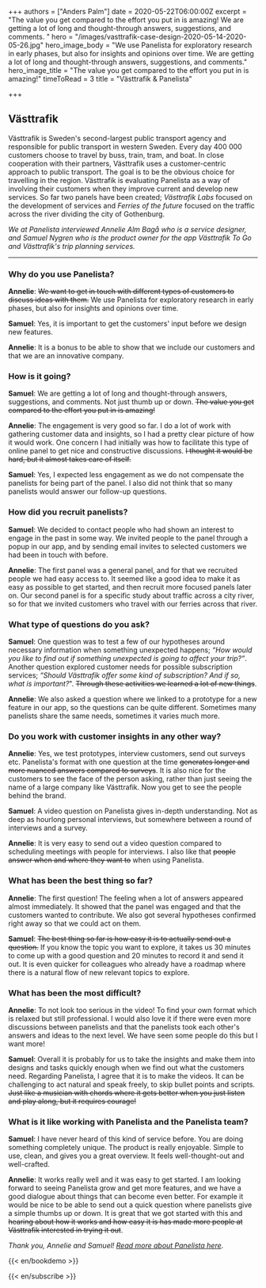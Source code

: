 +++
authors = ["Anders Palm"]
date = 2020-05-22T06:00:00Z
excerpt = "The value you get compared to the effort you put in is amazing! We are getting a lot of long and thought-through answers, suggestions, and comments. "
hero = "/images/vasttrafik-case-design-2020-05-14-2020-05-26.jpg"
hero_image_body = "We use Panelista for exploratory research in early phases, but also for insights and opinions over time. We are getting a lot of long and thought-through answers, suggestions, and comments."
hero_image_title = "The value you get compared to the effort you put in is amazing!"
timeToRead = 3
title = "Västtrafik & Panelista"

+++
## Västtrafik

Västtrafik is Sweden's second-largest public transport agency and responsible for public transport in western Sweden. Every day 400 000 customers choose to travel by buss, train, tram, and boat. In close cooperation with their partners, Västtrafik uses a customer-centric approach to public transport. The goal is to be the obvious choice for travelling in the region. Västtrafik is evaluating Panelista as a way of involving their customers when they improve current and develop new services. So far two panels have been created; _Västtrafik Labs_ focused on the development of services and _Ferries of the future_ focused on the traffic across the river dividing the city of Gothenburg.

_We at Panelista interviewed Annelie Alm Bagå who is a service designer, and Samuel Nygren who is the product owner for the app Västtrafik To Go and Västtrafik's trip planning services._

***

### Why do you use Panelista?

**Annelie**: ~~We want to get in touch with different types of customers to discuss ideas with them.~~ We use Panelista for exploratory research in early phases, but also for insights and opinions over time.

**Samuel**: Yes, it is important to get the customers' input before we design new features.

**Annelie**: It is a bonus to be able to show that we include our customers and that we are an innovative company.

### How is it going?

**Samuel**: We are getting a lot of long and thought-through answers, suggestions, and comments. Not just thumb up or down. ~~The value you get compared to the effort you put in is amazing!~~

**Annelie**: The engagement is very good so far. I do a lot of work with gathering customer data and insights, so I had a pretty clear picture of how it would work. One concern I had initially was how to facilitate this type of online panel to get nice and constructive discussions. ~~I thought it would be hard, but it almost takes care of itself.~~

**Samuel**: Yes, I expected less engagement as we do not compensate the panelists for being part of the panel. I also did not think that so many panelists would answer our follow-up questions.

### How did you recruit panelists?

**Samuel**: We decided to contact people who had shown an interest to engage in the past in some way. We invited people to the panel through a popup in our app, and by sending email invites to selected customers we had been in touch with before.

**Annelie**: The first panel was a general panel, and for that we recruited people we had easy access to. It seemed like a good idea to make it as easy as possible to get started, and then recruit more focused panels later on. Our second panel is for a specific study about traffic across a city river, so for that we invited customers who travel with our ferries across that river.

### What type of questions do you ask?

**Samuel**: One question was to test a few of our hypotheses around necessary information when something unexpected happens; _“How would you like to find out if something unexpected is going to affect your trip?”_. Another question explored customer needs for possible subscription services; _“Should Västtrafik offer some kind of subscription? And if so, what is important?_". ~~Through these activities we learned a lot of new things~~.

**Annelie**: We also asked a question where we linked to a prototype for a new feature in our app, so the questions can be quite different. Sometimes many panelists share the same needs, sometimes it varies much more.

### Do you work with customer insights in any other way?

**Annelie**: Yes, we test prototypes, interview customers, send out surveys etc. Panelista's format with one question at the time ~~generates longer and more nuanced answers compared to surveys~~. It is also nice for the customers to see the face of the person asking, rather than just seeing the name of a large company like Västtrafik. Now you get to see the people behind the brand.

**Samuel**: A video question on Panelista gives in-depth understanding. Not as deep as hourlong personal interviews, but somewhere between a round of interviews and a survey.

**Annelie**: It is very easy to send out a video question compared to scheduling meetings with people for interviews. I also like that ~~people answer when and where they want to~~ when using Panelista.

### What has been the best thing so far?

**Annelie**: The first question! The feeling when a lot of answers appeared almost immediately. It showed that the panel was engaged and that the customers wanted to contribute. We also got several hypotheses confirmed right away so that we could act on them.

**Samuel**: ~~The best thing so far is how easy it is to actually send out a question.~~ If you know the topic you want to explore, it takes us 30 minutes to come up with a good question and 20 minutes to record it and send it out. It is even quicker for colleagues who already have a roadmap where there is a natural flow of new relevant topics to explore.

### What has been the most difficult?

**Annelie**: To not look too serious in the video! To find your own format which is relaxed but still professional. I would also love it if there were even more discussions between panelists and that the panelists took each other's answers and ideas to the next level. We have seen some people do this but I want more!

**Samuel**: Overall it is probably for us to take the insights and make them into designs and tasks quickly enough when we find out what the customers need. Regarding Panelista, I agree that it is to make the videos. It can be challenging to act natural and speak freely, to skip bullet points and scripts. ~~Just like a musician with chords where it gets better when you just listen and play along, but it requires courage!~~

### What is it like working with Panelista and the Panelista team?

**Samuel**: I have never heard of this kind of service before. You are doing something completely unique. The product is really enjoyable. Simple to use, clean, and gives you a great overview. It feels well-thought-out and well-crafted.

**Annelie**: It works really well and it was easy to get started. I am looking forward to seeing Panelista grow and get more features, and we have a good dialogue about things that can become even better. For example it would be nice to be able to send out a quick question where panelists give a simple thumbs up or down. It is great that we got started with this and ~~hearing about how it works and how easy it is has made more people at Västtrafik interested in trying it out~~.

_Thank you, Annelie and Samuel!_ [_Read more about Panelista here_](https://panelista.com "Panelista").

{{< en/bookdemo >}}

{{< en/subscribe >}}